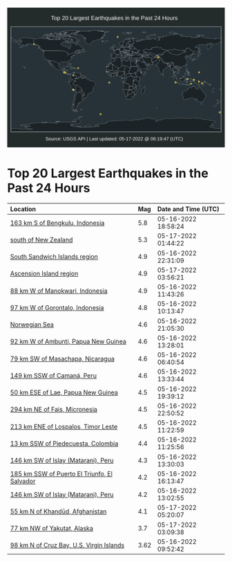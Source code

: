 ![Map](./map.png)

# Top 20 Largest Earthquakes in the Past 24 Hours

| Location | Mag | Date and Time (UTC) |
|:---|:---|:---|
| [163 km S of Bengkulu, Indonesia](https://earthquake.usgs.gov/earthquakes/eventpage/us6000hljt) | 5.8 | 05-16-2022 18:58:24 |
| [south of New Zealand](https://earthquake.usgs.gov/earthquakes/eventpage/us6000hlnb) | 5.3 | 05-17-2022 01:44:22 |
| [South Sandwich Islands region](https://earthquake.usgs.gov/earthquakes/eventpage/us6000hlmp) | 4.9 | 05-16-2022 22:31:09 |
| [Ascension Island region](https://earthquake.usgs.gov/earthquakes/eventpage/us6000hlpi) | 4.9 | 05-17-2022 03:56:21 |
| [88 km W of Manokwari, Indonesia](https://earthquake.usgs.gov/earthquakes/eventpage/us6000hlg1) | 4.9 | 05-16-2022 11:43:26 |
| [97 km W of Gorontalo, Indonesia](https://earthquake.usgs.gov/earthquakes/eventpage/us6000hlfk) | 4.8 | 05-16-2022 10:13:47 |
| [Norwegian Sea](https://earthquake.usgs.gov/earthquakes/eventpage/us6000hlm0) | 4.6 | 05-16-2022 21:05:30 |
| [92 km W of Ambunti, Papua New Guinea](https://earthquake.usgs.gov/earthquakes/eventpage/us6000hlgk) | 4.6 | 05-16-2022 13:28:01 |
| [79 km SW of Masachapa, Nicaragua](https://earthquake.usgs.gov/earthquakes/eventpage/us6000hlet) | 4.6 | 05-16-2022 06:40:54 |
| [149 km SSW of Camaná, Peru](https://earthquake.usgs.gov/earthquakes/eventpage/us6000hlgl) | 4.6 | 05-16-2022 13:33:44 |
| [50 km ESE of Lae, Papua New Guinea](https://earthquake.usgs.gov/earthquakes/eventpage/us6000hll0) | 4.5 | 05-16-2022 19:39:12 |
| [294 km NE of Fais, Micronesia](https://earthquake.usgs.gov/earthquakes/eventpage/us6000hlmy) | 4.5 | 05-16-2022 22:50:52 |
| [213 km ENE of Lospalos, Timor Leste](https://earthquake.usgs.gov/earthquakes/eventpage/us6000hlfv) | 4.5 | 05-16-2022 11:22:59 |
| [13 km SSW of Piedecuesta, Colombia](https://earthquake.usgs.gov/earthquakes/eventpage/us6000hlfw) | 4.4 | 05-16-2022 11:25:56 |
| [146 km SW of Islay (Matarani), Peru](https://earthquake.usgs.gov/earthquakes/eventpage/us6000hlgi) | 4.3 | 05-16-2022 13:30:03 |
| [185 km SSW of Puerto El Triunfo, El Salvador](https://earthquake.usgs.gov/earthquakes/eventpage/us6000hlif) | 4.2 | 05-16-2022 16:13:47 |
| [146 km SW of Islay (Matarani), Peru](https://earthquake.usgs.gov/earthquakes/eventpage/us6000hlgc) | 4.2 | 05-16-2022 13:02:55 |
| [55 km N of Khandūd, Afghanistan](https://earthquake.usgs.gov/earthquakes/eventpage/us6000hlpv) | 4.1 | 05-17-2022 05:20:07 |
| [77 km NW of Yakutat, Alaska](https://earthquake.usgs.gov/earthquakes/eventpage/ak0226amguwk) | 3.7 | 05-17-2022 03:09:38 |
| [98 km N of Cruz Bay, U.S. Virgin Islands](https://earthquake.usgs.gov/earthquakes/eventpage/pr2022136000) | 3.62 | 05-16-2022 09:52:42 |

